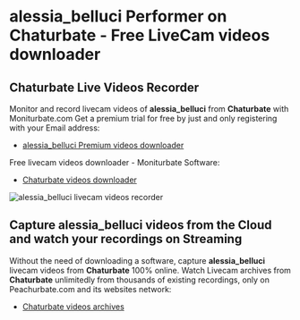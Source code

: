 # alessia_belluci Performer on Chaturbate - Free LiveCam videos downloader

## Chaturbate Live Videos Recorder

Monitor and record livecam videos of **alessia_belluci** from **Chaturbate** with Moniturbate.com
Get a premium trial for free by just and only registering with your Email address:
* [alessia_belluci Premium videos downloader](https://moniturbate.com/request-demo-licence-key.html)

Free livecam videos downloader - Moniturbate Software:
* [Chaturbate videos downloader](https://moniturbate.com/moniturbate-download-software.html)

![alessia_belluci livecam videos recorder](https://peachurnet.com/templates/moniturbate-software.png)


## Capture alessia_belluci videos from the Cloud and watch your recordings on Streaming

Without the need of downloading a software, capture **alessia_belluci** livecam videos from **Chaturbate** 100% online.
Watch Livecam archives from **Chaturbate** unlimitedly from thousands of existing recordings, only on Peachurbate.com and its websites network:
* [Chaturbate videos archives](https://peachurnet.com/)